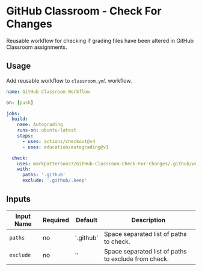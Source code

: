 # GitHub Classroom - Check For Changes

Reusable workflow for checking if grading files have been altered in GitHub Classroom assignments.

## Usage

Add reusable workflow to `classroom.yml` workflow.

```yml
name: GitHub Classroom Workflow

on: [push]

jobs:
  build:
    name: Autograding
    runs-on: ubuntu-latest
    steps:
      - uses: actions/checkout@v4
      - uses: education/autograding@v1

  check:
    uses: markpatterson27/GitHub-Classroom-Check-For-Changes/.github/workflows/change-check.yml@main
    with:
      paths: '.github'
      exclude: '.github/.keep'
```

## Inputs

| Input Name | Required | Default | Description |
|---|---|---|---|
| `paths` | no | '.github' | Space separated list of paths to check. |
| `exclude` | no | '' | Space separated list of paths to exclude from check. |

